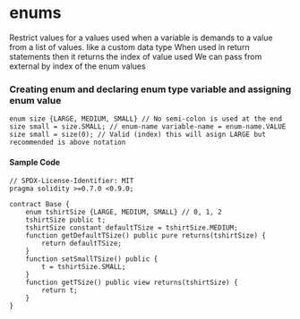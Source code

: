 
# enums

Restrict values for a values
used when a variable is demands to a value from a list of values.
like a custom data type
When used in return statements then it returns the index of value used
We can pass from external by index of the enum values
### Creating enum and declaring enum type variable and assigning enum value

```
enum size {LARGE, MEDIUM, SMALL} // No semi-colon is used at the end
size small = size.SMALL; // enum-name variable-name = enum-name.VALUE
size small = size(0); // Valid (index) this will asign LARGE but recommended is above notation
```

#### Sample Code
```
// SPDX-License-Identifier: MIT
pragma solidity >=0.7.0 <0.9.0;

contract Base {
    enum tshirtSize {LARGE, MEDIUM, SMALL} // 0, 1, 2
    tshirtSize public t;
    tshirtSize constant defaultTSize = tshirtSize.MEDIUM;
    function getDefaultTSize() public pure returns(tshirtSize) {
        return defaultTSize;
    }
    function setSmallTSize() public {
        t = tshirtSize.SMALL;
    }
    function getTSize() public view returns(tshirtSize) {
        return t;
    }
}
```




